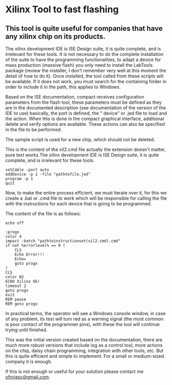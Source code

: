# Xilinx Tool to fast flashing

## This tool is quite useful for companies that have any xilinx chip on its products.

The xilinx development IDE is ISE Design suite, it is quite complete, and is irrelevant for these tools.
It is not necessary to do the complete installation of the suite to have the programming functionalities, to adapt a device for mass production (massive flash) you only need to install the LabTools package (review the installer, I don't remember very well at this moment the detail of how to do it). Once installed, the tool called from these scripts will be available. If it does not work, you must search for the containing folder in order to include it in the path, this applies to Windows.

Based on the ISE documentation, compact receives configuration parameters from the flash tool, these parameters must be defined as they are in the documented description (see documentation of the version of the IDE to use) basically, the port is defined, the " device" or .jed file to load and the action. When this is done in the compact graphical interface, additional delete and verify options are available. These actions can also be specified in the file to be performed.

The sample script is used for a new chip, which should not be deleted.

This is the content of the xil2.cmd file actually the extension doesn't matter, pure text works.The xilinx development IDE is ISE Design suite, it is quite complete, and is irrelevant for these tools.

```holsetmode -bscan
setCable -port auto
addDevice -p 1 -file "pathtofile.jed"
program -p 1
quit
```

Now, to make the entire process efficient, we must iterate over it, for this we create a .bat or .cmd file to work which will be responsible for calling the file with the instructions for each device that is going to be programmed.

The content of the file is as follows:

```
echo off

:progx
color 4
impact -batch "pathtoinstructionset(xil2.cmd).cmd"
if not %errorlevel% == 0 (
    CLS
    Echo Error!!!
    Echo=
    goto progx
)
CLS
color 02 
ECHO Xilinx Ok!
timeout 2
goto progx
exit
REM pause
REM goto progx

```

In practical terms, the operator will see a Windows console window, in case of any problem, its text will turn red as a warning signal (the most common is poor contact of the programmer pins), with these the tool will continue trying until finished.

This was the initial version created based on the documentation, there are much more robust versions that include log as a control tool, more actions on the chip, daisy chain programming, integration with other tools, etc. But this is quite efficient and simple to implement. For a small or medium-sized company it is enough.

If this is not enough or useful for your solution please contact me ofrojasc@gmail.com.
